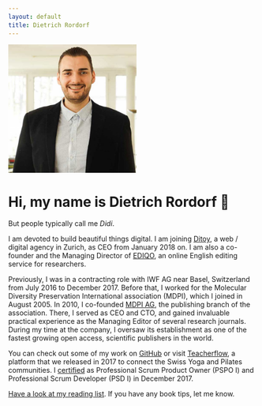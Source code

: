 ```yaml
---
layout: default
title: Dietrich Rordorf
---
```

<p class="lead">
    <img src="/assets/dr.jpg" alt="Dietrich Rordorf" width="260">
</p>

# Hi, my name is Dietrich Rordorf  👋

But people typically call me *Didi*.

I am devoted to build beautiful things digital. I am joining [Ditoy](https://www.ditoy.com/), a web / digital agency in
Zurich, as CEO from January 2018 on. I am also a co-founder and the Managing Director of [EDIQO](https://www.ediqo.com),
an online English editing service for researchers.

Previously, I was in a contracting role with IWF AG near Basel, Switzerland from July 2016 to December 2017. Before that,
I worked for the Molecular Diversity Preservation International association (MDPI), which I joined in August 2005. In 2010,
I co-founded [MDPI AG](http://www.mdpi.com), the publishing branch of the association. There, I served as CEO and CTO, and
gained invaluable practical experience as the Managing Editor of several research journals. During my time at the company,
I oversaw its establishment as one of the fastest growing open access, scientific publishers in the
world.

You can check out some of my work on [GitHub](https://github.com/rordi/) or visit [Teacherflow](https://www.teacherflow.ch),
a platform that we released in 2017 to connect the Swiss Yoga and Pilates communities. I [certified](https://www.scrum.org/user/298081)
as Professional Scrum Product Owner (PSPO I) and Professional Scrum Developer (PSD I) in December 2017.

[Have a look at my reading list](./reading-list.html). If you have any book tips, let me know.
